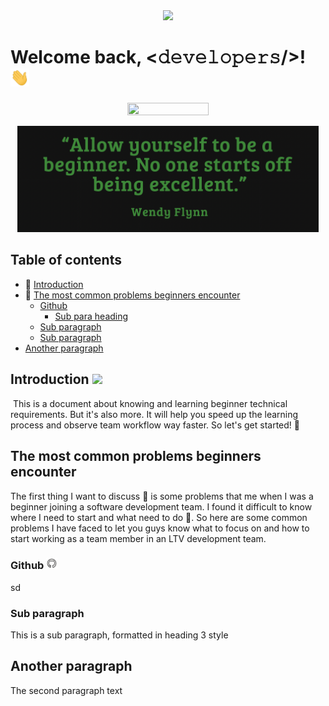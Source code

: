 <!--💬GREETINGSTITLE / 🌐WEBSITE: https://github.com/denvercoder1/readme-typing-svg -->
<div align="center" style="margin-right: 0px;">
 <img src="https://readme-typing-svg.herokuapp.com?font=Orbitron&size=40&color=%2379A500&height=67&duration=3000&center=true&lines=%F0%9F%85%B6%F0%9F%86%81%F0%9F%85%B4%F0%9F%85%B4%F0%9F%86%83%F0%9F%85%B8%F0%9F%85%BD%F0%9F%85%B6%F0%9F%86%82" height="60">
</div>
<h1> Welcome back, <𝚍𝚎𝚟𝚎𝚕𝚘𝚙𝚎𝚛𝚜/>! <img src="https://github.com/ABSphreak/ABSphreak/blob/master/gifs/Hi.gif" width="30"></h1>

<!--💬QUOTESTITLE / 🌐WEBSITE: https://textanim.com/ -->
<p align="center">
<img src="https://i.imgur.com/OFloXS3.gif" height="20" width="130">
<!--💬🃏QUOTESCARD / 🌐WEBSITE: https://github.com/PiyushSuthar/github-readme-quotes#Demo & https://github.com/shravan20/github-readme-quotes -->
<p align="center">
<img src="../../assets/images/beginner-quote.png" height="170">
<p align="center">

## Table of contents
- 🍷 [Introduction](#introduction)
- 🚩 [The most common problems beginners encounter](#heading1)
  * [Github](#heading1.1)
    + [Sub para heading](#subparaheading1)
  * [Sub paragraph](#subparagraph2)
  * [Sub paragraph](#subparagraph3)
- [Another paragraph](#paragraph2)

## Introduction <img src="https://media.giphy.com/media/VgCDAzcKvsR6OM0uWg/giphy.gif" width="40"> <a name="introduction"></a>
<p style="text-indent: 0.25rem;"> This is a document about knowing and learning beginner technical requirements. But it's also more. It will help you speed up the learning process and observe team workflow way faster. So let's get started! 🌱</p>

## The most common problems beginners encounter <a name="heading1"></a>
The first thing I want to discuss 💬 is some problems that me when I was a beginner joining a software development team. I found it difficult to know where I need to start and what need to do 📝. So here are some common problems I have faced to let you guys know what to focus on and how to start working as a team member in an LTV development team.
### Github <img src="../../assets/images/github.svg" width="18"><a name="heading1.1"></a>
sd

### Sub paragraph <a name="subparagraph1"></a>
This is a sub paragraph, formatted in heading 3 style

## Another paragraph <a name="paragraph2"></a>
The second paragraph text
